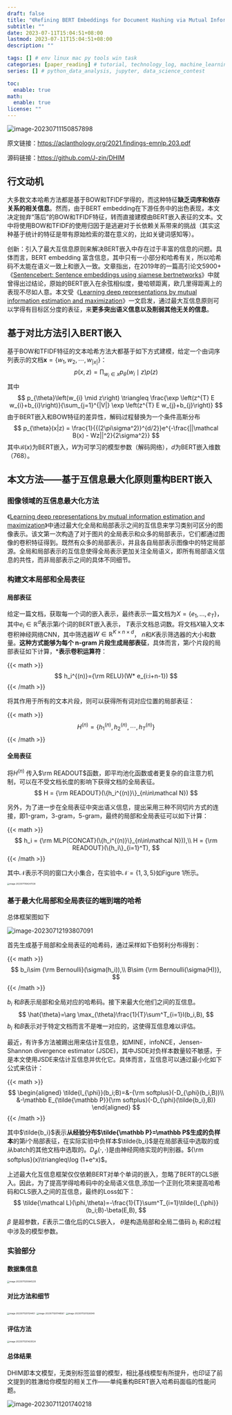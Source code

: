 ```yaml
---
draft: false
title: "《Refining BERT Embeddings for Document Hashing via Mutual Information Maximization》阅读笔记"
subtitle: ""
date: 2023-07-11T15:04:51+08:00
lastmod: 2023-07-11T15:04:51+08:00
description: ""

tags: [] # env linux mac py tools win task
categories: [paper_reading] # tutorial, technology_log, machine_learning, nlp, paper_reading
series: [] # python_data_analysis, jupyter, data_science_contest

toc:
  enable: true
math:
  enable: true
license: ""
---
```


![image-20230711150857898](MD_img/image-20230711150857898.png)

原文链接：https://aclanthology.org/2021.findings-emnlp.203.pdf

源码链接：https://github.com/J-zin/DHIM

## 行文动机

大多数文本哈希方法都是基于BOW和TFIDF学得的，而这种特征**缺乏词序和依存关系的相关信息**。然而，由于BERT embedding在下游任务中的出色表现，本文决定抛弃“落后”的BOW和TFIDF特征，转而直接建模由BERT嵌入表征的文本。文中将使用BOW和TFIDF的使用归因于是逃避对于长依赖关系带来的挑战（其实这种基于统计的特征是带有原始检索的潜在意义的，比如关键词感知等）。

创新：引入了最大互信息原则来解决BERT嵌入中存在过于丰富的信息的问题。具体而言，BERT embedding 富含信息，其中只有一小部分和哈希有关，所以哈希码不太能在语义一致上和嵌入一致。文章指出，在2019年的一篇高引论文5900+《[Sentencebert: Sentence embeddings using siamese bertnetworks](https://aclanthology.org/D19-1410.pdf)》中就曾得出过结论，原始的BERT嵌入在余弦相似度，曼哈顿距离，欧几里得距离上的表现不尽如人意。本文受《[Learning deep representations by mutual information estimation and maximization](https://arxiv.org/pdf/1808.06670.pdf)》一文启发，通过最大互信息原则可以学得有目标区分度的表征，来**更多突出语义信息以及削弱其他无关的信息**。

## 基于对比方法引入BERT嵌入

基于BOW和TFIDF特征的文本哈希方法大都基于如下方式建模，给定一个由词序列表示的文档$\boldsymbol x=\{w_1, w_2,\cdots,w_{|x|}\}$：
$$
p(x, z)=\prod_{w_{i} \in x} p_{\theta}\left(w_{i} \mid z\right) p(z)
$$
其中
$$
p_{\theta}\left(w_{i} \mid z\right) \triangleq \frac{\exp \left(z^{T} E w_{i}+b_{i}\right)}{\sum_{j=1}^{|V|} \exp \left(z^{T} E w_{j}+b_{j}\right)}
$$
由于BERT嵌入和BOW特征的差异性，解码过程替换为一个条件高斯分布
$$
p_{\theta}(x|z) = \frac{1}{{(2\pi\sigma^2)}^{d/2}}e^{-\frac{||\mathcal B(x) - Wz||^2}{2\sigma^2}}
$$
其中$\mathcal B(x)$为BERT嵌入，$W$为可学习的模型参数（解码网络），$d$为BERT嵌入维数（768）。

## 本文方法——基于互信息最大化原则重构BERT嵌入

### 图像领域的互信息最大化方法

《[Learning deep representations by mutual information estimation and maximization](https://arxiv.org/pdf/1808.06670.pdf)》中通过最大化全局和局部表示之间的互信息来学习类别可区分的图像表示。该文第一次构造了对于图片的全局表示和众多的局部表示，它们都通过图像的卷积特征得到。既然有众多的局部表示，并且各自局部表示图像中的特定局部源。全局和局部表示的互信息使得全局表示更加关注全局语义，即所有局部语义信息的共性，而非局部表示之间的具体不同细节。

### 构建文本局部和全局表征

#### 局部表征

给定一篇文档，获取每一个词的嵌入表示，最终表示一篇文档为$X = \{e_1, . . . , e_T\}$，其中$e_i\in \mathbb R^d$表示第$i$个词的BERT嵌入表示， $T$表示文档总词数。将文档$X$输入文本卷积神经网络CNN，其中筛选器$W\in \mathbb R^{K\times n\times d}$， $n$和$K$表示筛选器的大小和数量。**这种方式能够为每个 n-gram 片段生成局部表征**，具体而言，第$i$个片段的局部表征如下计算，***表示卷积运算符**：

{{< math >}}
$$
h_i^{(n)}={\rm RELU}(W* e_{i:i+n-1})
$$
{{< /math >}}

将其作用于所有的文本片段，则可以获得所有词对应位置的局部表征：

{{< math >}}
$$
H^{(n)}=\{h_1^{(n)},h_2^{(n)},\cdots,h_T^{(n)}\}
$$
{{< /math >}}

#### 全局表征

将$H^{(n)}$ 传入$\rm READOUT$函数，即平均池化函数或者更复杂的自注意力机制，可以在不受文档长度的影响下获得文档的全局表征。
$$
H = {\rm READOUT}(\{h_i^{(n)}\}_{n\in\mathcal N})
$$


另外，为了进一步在全局表征中突出语义信息，提出采用三种不同切片方式的连接，即1-gram，3-gram，5-gram，最终的局部和全局表征可以如下计算：

{{< math >}}
$$
h_i = {\rm MLP(CONCAT}(\{h_i^{(n)}\}_{n\in\mathcal N})),\\
H = {\rm READOUT}(\{h_i\}_{i=1}^T),
$$
{{< /math >}}

其中$\mathcal N$表示不同的窗口大小集合，在实验中$\mathcal N=\{1,3,5\}$如Figure 1所示。

<img src="MD_img/image-20230711164247539.png" alt="image-20230711164247539" style="zoom: 33%;" />

### 基于最大化局部和全局表征的端到端的哈希

总体框架图如下

![image-20230712193807091](MD_img/image-20230712193807091.png)

首先生成基于局部和全局表征的哈希码，通过采样如下伯努利分布得到：

{{< math >}}
$$
b_i\sim {\rm Bernoulli}(\sigma(h_i)),\\
B\sim {\rm Bernoulli(\sigma(H))},
$$
{{< /math >}}

$b_i$ 和$B$表示局部和全局对应的哈希码。接下来最大化他们之间的互信息。
$$
\hat{\theta}=\arg \max_{\theta}\frac{1}{T}\sum^T_{i=1}I(b_i,B),
$$
$b_i$ 和$B$表示对于特定文档而言不是唯一对应的，这使得互信息难以评估。

最近，有许多方法被踢出用来估计互信息，如MINE，infoNCE，Jensen-Shannon divergence estimator (JSDE)，其中JSDE对负样本数量较不敏感，于是本文使用JSDE来估计互信息并优化它。具体而言，互信息可以通过最小化如下公式来估计：

{{< math >}}
$$
\begin{aligned}
\tilde{I_{\phi}}(b_i;B)=&-{\rm softplus}(-D_{\phi}(b_i,B))\\
					 &-\mathbb E_{\tilde{\mathbb P}}{\rm softplus}(-D_{\phi}(\tilde{b_i},B))
\end{aligned}
$$
{{< /math >}}

其中$\tilde{b_i}$表示**从经验分布$\tilde{\mathbb P}=\mathbb P$生成的负样本**的第$i$个局部表征，在实际实验中负样本$\tilde{b_i}$是在局部表征中选取的或从batch的其他文档中选取的。$D_{\phi}(\cdot,\cdot)$是由神经网络实现的判别器。${\rm softplus}(x)\triangleq\log (1+e^x)$。

上述最大化互信息框架仅仅依赖BERT对单个单词的嵌入，忽略了BERT的CLS嵌入。因此，为了提高学得哈希码中的全局语义信息,添加一个正则化项来提高哈希码和CLS嵌入之间的互信息，最终的Loss如下：
$$
\tilde{\mathcal L}(\phi,\theta)=-\frac{1}{T}\sum^T_{i=1}\tilde{I_{\phi}}(b_i;B)-\beta(E,B),
$$
$\beta$ 是超参数，$E$表示二值化后的CLS嵌入， $\theta$是构造局部和全局二值码 $b_i$ 和$B$过程中涉及的模型参数。

### 实验部分

#### 数据集信息

<img src="MD_img/image-20230711200845225.png" alt="image-20230711200845225" style="zoom:33%;" />

#### 对比方法和细节

<img src="MD_img/image-20230711201124451.png" alt="image-20230711201124451" style="zoom:33%;" />

<img src="MD_img/image-20230711201148567.png" alt="image-20230711201148567" style="zoom:33%;" />

<img src="MD_img/image-20230711201326049.png" alt="image-20230711201326049" style="zoom: 33%;" />

#### 评估方法

<img src="MD_img/image-20230711201420024.png" alt="image-20230711201420024" style="zoom:33%;" />

#### 总体结果

DHIM即本文模型，无类别标签监督的模型，相比基线模型有所提升，也印证了前文提到的胜澈给你模型的相关工作——单纯重构BERT嵌入哈希码面临的性能问题。

![image-20230711201740218](MD_img/image-20230711201740218.png)

